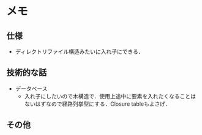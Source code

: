 # メモ

## 仕様

- ディレクトリファイル構造みたいに入れ子にできる．

## 技術的な話

- データベース
  - 入れ子にしたいので木構造で．使用上途中に要素を入れたくなることはないはずなので経路列挙型にする．Closure tableもよさげ．
  
## その他
